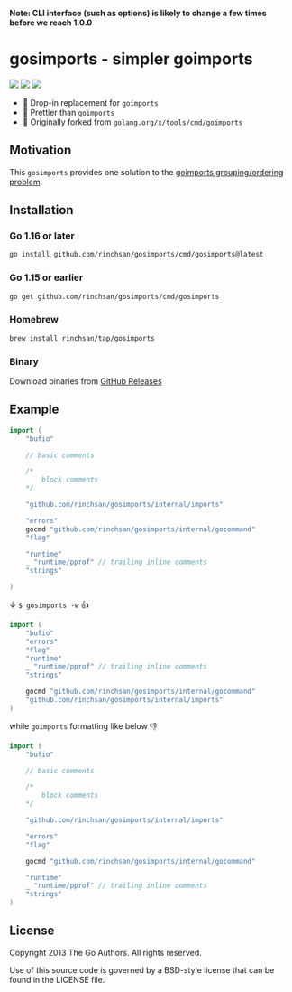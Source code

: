 **Note: CLI interface (such as options) is likely to change a few times before we reach 1.0.0**

# gosimports - simpler goimports

![](https://github.com/rinchsan/gosimports/workflows/CI/badge.svg)
![](https://img.shields.io/github/release/rinchsan/gosimports.svg?colorB=7E7E7E)
[![](https://pkg.go.dev/badge/github.com/rinchsan/gosimports.svg)](https://pkg.go.dev/github.com/rinchsan/gosimports/cmd/gosimports)

- :rocket: Drop-in replacement for `goimports`
- :100: Prettier than `goimports`
- :hammer: Originally forked from `golang.org/x/tools/cmd/goimports`

## Motivation

This `gosimports` provides one solution to the [goimports grouping/ordering problem](https://github.com/golang/go/issues/20818).

## Installation

### Go 1.16 or later

```bash
go install github.com/rinchsan/gosimports/cmd/gosimports@latest
```

### Go 1.15 or earlier

```bash
go get github.com/rinchsan/gosimports/cmd/gosimports
```

### Homebrew

```bash
brew install rinchsan/tap/gosimports
```

### Binary

Download binaries from [GitHub Releases](https://github.com/rinchsan/gosimports/releases)

## Example

```go
import (
	"bufio"

	// basic comments

	/*
		block comments
	*/

	"github.com/rinchsan/gosimports/internal/imports"

	"errors"
	gocmd "github.com/rinchsan/gosimports/internal/gocommand"
	"flag"

	"runtime"
	_ "runtime/pprof" // trailing inline comments
	"strings"

)
```

↓ `$ gosimports -w` :+1:

```go
import (
	"bufio"
	"errors"
	"flag"
	"runtime"
	_ "runtime/pprof" // trailing inline comments
	"strings"

	gocmd "github.com/rinchsan/gosimports/internal/gocommand"
	"github.com/rinchsan/gosimports/internal/imports"
)
```

while `goimports` formatting like below :-1:

```go
import (
	"bufio"

	// basic comments

	/*
		block comments
	*/

	"github.com/rinchsan/gosimports/internal/imports"

	"errors"
	"flag"

	gocmd "github.com/rinchsan/gosimports/internal/gocommand"

	"runtime"
	_ "runtime/pprof" // trailing inline comments
	"strings"
)
```

## License

Copyright 2013 The Go Authors. All rights reserved.

Use of this source code is governed by a BSD-style license that can be found in the LICENSE file.
